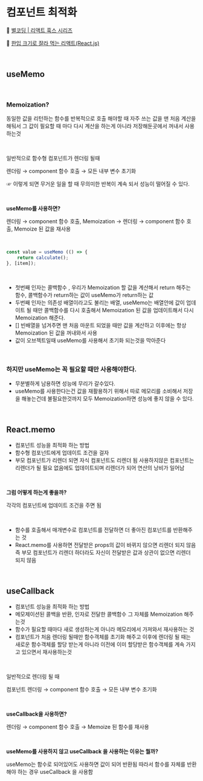 # 컴포넌트 최적화

📌 [별코딩 | 리액트 훅스 시리즈](https://youtu.be/G3qglTF-fFI)


📌 [한입 크기로 잘라 먹는 리액트(React.js)](https://www.inflearn.com/course/%ED%95%9C%EC%9E%85-%EB%A6%AC%EC%95%A1%ED%8A%B8)

<br>

## useMemo

<br>

### Memoization?
동일한 값을 리턴하는 함수를 반복적으로 호출 해야할 때 자주 쓰는 값을 맨 처음 계산을 해둬서 그 값이 필요할 때 마다 다시 계산을 하는게 아니라 저장해둔곳에서 꺼내서 사용하는것

<br>

일반적으로 함수형 컴포넌트가 렌더링 될때

렌더링 → component 함수 호출 → 모든 내부 변수 초기화 

☞ 이렇게 되면 무거운 일을 할 때 무의미한 반복이 계속 되서 성능이 떨어질 수 있다.

<br>

**useMemo를 사용하면?**

렌더링 → component 함수 호출, Memoization → 렌더링 → component 함수 호출, Memoize 된 값을 재사용

<br>

```js
const value = useMemo (() => {
    return calculate();
}, [item]);
```

<br>

- 첫번째 인자는 콜백함수 , 우리가 Memoization 할 값을 계산해서 return 해주는 함수, 콜백함수가 return하는 값이 useMemo가 return하는 값
- 두번째 인자는 의존성 배열이라고도 불리는 배열, useMemo는 배열안에 값이 업데이트 될 때만 콜백함수를 다시 호출해서 Memoization 된 값을 업데이트해서 다시 Memoization 해준다.
- [] 빈배열을 넘겨주면 맨 처음 마운트 되었을 때만 값을 계산하고 이후에는 항상 Memoization 된 값을 꺼내와서 사용
- 값이 오브젝트일때 useMemo를 사용해서 초기화 되는것을 막아준다

<br>

### 하지만 useMemo는 꼭 필요할 때만 사용해야한다. 
- 무분별하게 남용하면 성능에 무리가 갈수있다.
- useMemo를 사용한다는건 값을 재활용하기 위해서 따로 메모리를 소비해서 저장을 해놓는건데 불필요한것까지 모두 Memoization하면 성능에 좋지 않을 수 있다.

<br>

## React.memo

- 컴포넌트 성능을 최적화 하는 방법
- 함수형 컴포넌트에게 업데이트 조건을 걸자
- 부모 컴포넌트가 리렌더 되면 자식 컴포넌트도 리렌더 됨 사용하지않은 컴포넌트는 리렌더가 될 필요 없음에도 업데이트되며 리렌더가 되어 연산의 낭비가 일어남 

<br>

**그럼 어떻게 하는게 좋을까?**

각각의 컴포넌트에 업데이트 조건을 주면 됨

<br>

- 함수를 호출해서 매개변수로 컴포넌트를 전달하면 더 좋아진 컴포넌트를 반환해주는 것
- React.memo를 사용하면 전달받은 props의 값이 바뀌지 않으면 리렌더 되지 않음 즉 부모 컴포넌트가 리렌더 하더라도 자신이 전달받은 값과 상관이 없으면 리렌더 되지 않음

<br>

## useCallback 
 
- 컴포넌트 성능을 최적화 하는 방법
- 메모제이션된 콜백을 반환, 인자로 전달한 콜백함수 그 자체를 Memoization 해주는것
- 함수가 필요할 때마다 새로 생성하는게 아니라 메모리에서 가져와서 재사용하는 것
- 컴포넌트가 처음 렌더링 될때만 함수객체를 초기화 해주고 이후에 렌더링 될 때는 새로운 함수객체를 할당 받는게 아니라 이전에 이미 할당받은 함수객체를 계속 가지고 있으면서 재사용하는것

<br>

일반적으로 렌더링 될 때

컴포넌트 렌더링 → component 함수 호출 → 모든 내부 변수 초기화

<br>

**useCallback을 사용하면?**

렌더링 → component 함수 호출 → Memoize 된 함수를 재사용

<br>

**useMemo를 사용하지 않고 useCallback 을 사용하는 이유는 뭘까?**

useMemo는 함수로 되어있어도 사용하면 값이 되어 반환됨 따라서 함수를 자체를 반환해야 하는 경우 useCallback 을 사용함








